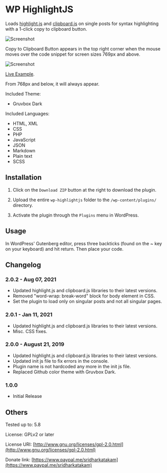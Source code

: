 # WP HighlightJS #

Loads [highlight.js](https://highlightjs.org/) and [clipboard.js](https://clipboardjs.com/) on single posts for syntax highlighting with a 1-click copy to clipboard button.

![Screenshot](https://d.pr/i/abb4xb+ "Screenshot")

Copy to Clipboard Button appears in the top right corner when the mouse moves over the code snippet for screen sizes 769px and above.

![Screenshot](https://d.pr/i/u6MPQm+ "Screenshot")

[Live Example](https://wpdevdesign.com/how-to-add-cpt-entries-in-author-archives/).

From 768px and below, it will always appear.

Included Theme:

* Gruvbox Dark

Included Languages:

* HTML, XML
* CSS
* PHP
* JavaScript
* JSON
* Markdown
* Plain text
* SCSS

## Installation ##

1) Click on the `Download ZIP` button at the right to download the plugin.

2) Upload the entire `wp-highlightjs` folder to the `/wp-content/plugins/` directory.

3) Activate the plugin through the `Plugins` menu in WordPress.

## Usage ##

In WordPress' Gutenberg editor, press three backticks (found on the ~ key on your keyboard) and hit return. Then place your code.

## Changelog ##

### 2.0.2 - Aug 07, 2021 ###
* Updated highlight.js and clipboard.js libraries to their latest versions.
* Removed "word-wrap: break-word" block for body element in CSS.
* Set the plugin to load only on singular posts and not all singular pages.

### 2.0.1 - Jan 11, 2021 ###
* Updated highlight.js and clipboard.js libraries to their latest versions.
* Misc. CSS fixes.

### 2.0.0 - August 21, 2019 ###
* Updated highlight.js and clipboard.js libraries to their latest versions.
* Updated init js file to fix errors in the console.
* Plugin name is not hardcoded any more in the init js file.
* Replaced Github color theme with Gruvbox Dark.

### 1.0.0 ###
* Initial Release

## Others ##

Tested up to: 5.8

License: GPLv2 or later

License URI: [http://www.gnu.org/licenses/gpl-2.0.html](http://www.gnu.org/licenses/gpl-2.0.html)

Donate link: [https://www.paypal.me/sridharkatakam](https://www.paypal.me/sridharkatakam)